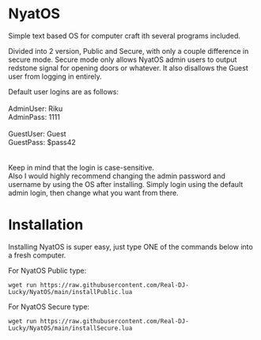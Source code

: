 # NyatOS
Simple text based OS for computer craft ith several programs included.

Divided into 2 version, Public and Secure, with only a couple difference in secure mode.
Secure mode only allows NyatOS admin users to output redstone signal for opening doors or whatever.
It also disallows the Guest user from logging in entirely.

Default user logins are as follows:<br />
<br />
AdminUser: Riku<br />
AdminPass: 1111<br />
<br />
GuestUser: Guest<br />
GuestPass: $pass42<br />
<br />
<br />
Keep in mind that the login is case-sensitive.<br />
Also I would highly recommend changing the admin password and username by using the OS after installing.
Simply login using the default admin login, then change what you want from there.
<br />
# Installation

Installing NyatOS is super easy, just type ONE of the commands below into a fresh computer.

For NyatOS Public type:
```
wget run https://raw.githubusercontent.com/Real-DJ-Lucky/NyatOS/main/installPublic.lua
```
For NyatOS Secure type:
```
wget run https://raw.githubusercontent.com/Real-DJ-Lucky/NyatOS/main/installSecure.lua
```
